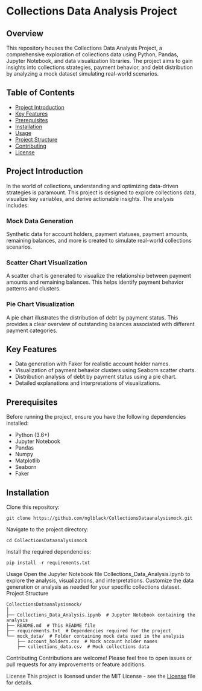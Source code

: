# Collections Data Analysis Project

## Overview

This repository houses the Collections Data Analysis Project, a comprehensive exploration of collections data using Python, Pandas, Jupyter Notebook, and data visualization libraries. The project aims to gain insights into collections strategies, payment behavior, and debt distribution by analyzing a mock dataset simulating real-world scenarios.

## Table of Contents

- [Project Introduction](#project-introduction)
- [Key Features](#key-features)
- [Prerequisites](#prerequisites)
- [Installation](#installation)
- [Usage](#usage)
- [Project Structure](#project-structure)
- [Contributing](#contributing)
- [License](#license)

## Project Introduction

In the world of collections, understanding and optimizing data-driven strategies is paramount. This project is designed to explore collections data, visualize key variables, and derive actionable insights. The analysis includes:

### Mock Data Generation

Synthetic data for account holders, payment statuses, payment amounts, remaining balances, and more is created to simulate real-world collections scenarios.

### Scatter Chart Visualization

A scatter chart is generated to visualize the relationship between payment amounts and remaining balances. This helps identify payment behavior patterns and clusters.

### Pie Chart Visualization

A pie chart illustrates the distribution of debt by payment status. This provides a clear overview of outstanding balances associated with different payment categories.

## Key Features

- Data generation with Faker for realistic account holder names.
- Visualization of payment behavior clusters using Seaborn scatter charts.
- Distribution analysis of debt by payment status using a pie chart.
- Detailed explanations and interpretations of visualizations.

## Prerequisites

Before running the project, ensure you have the following dependencies installed:

- Python (3.6+)
- Jupyter Notebook
- Pandas
- Numpy
- Matplotlib
- Seaborn
- Faker

## Installation

Clone this repository:

```
git clone https://github.com/nglblack/CollectionsDataanalysismock.git
```

Navigate to the project directory:
```
cd CollectionsDataanalysismock
```

Install the required dependencies:
```
pip install -r requirements.txt
```
Usage
Open the Jupyter Notebook file Collections_Data_Analysis.ipynb to explore the analysis, visualizations, and interpretations.
Customize the data generation or analysis as needed for your specific collections dataset.
Project Structure
```
CollectionsDataanalysismock/
│
├── Collections_Data_Analysis.ipynb  # Jupyter Notebook containing the analysis
├── README.md  # This README file
├── requirements.txt  # Dependencies required for the project
└── mock_data/  # Folder containing mock data used in the analysis
    ├── account_holders.csv  # Mock account holder names
    ├── collections_data.csv  # Mock collections data
```

Contributing
Contributions are welcome! Please feel free to open issues or pull requests for any improvements or feature additions.

License
This project is licensed under the MIT License - see the [License](License.txt) file for details.


